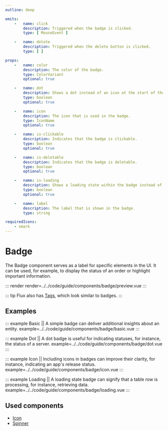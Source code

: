 ```yaml
---
outline: deep

emits:
    -   name: click
        description: Triggered when the badge is clicked.
        type: [ MouseEvent ]

    -   name: delete
        description: Triggered when the delete button is clicked.
        type: [ ]

props:
    -   name: color
        description: The color of the badge.
        type: ColorVariant
        optional: true

    -   name: dot
        description: Shows a dot instead of an icon at the start of the badge.
        type: boolean
        optional: true

    -   name: icon
        description: The icon that is used in the badge.
        type: IconName
        optional: true

    -   name: is-clickable
        description: Indicates that the badge is clickable.
        type: boolean
        optional: true

    -   name: is-deletable
        description: Indicates that the badge is deletable.
        type: boolean
        optional: true

    -   name: is-loading
        description: Shows a loading state within the badge instead of the icon or dot.
        type: boolean
        optional: true

    -   name: label
        description: The label that is shown in the badge.
        type: string

requiredIcons:
    - xmark
---
```


# Badge

The Badge component serves as a label for specific elements in the UI. It can be used, for example, to display the status of an order or highlight important information.

::: render
render=../../code/guide/components/badge/preview.vue
:::

::: tip
Flux also has [Tags](./tag), which look similar to badges.
:::

<FrontmatterDocs/>

## Examples

::: example Basic || A simple badge can deliver additional insights about an entity.
example=../../code/guide/components/badge/basic.vue
:::

::: example Dot || A dot badge is useful for indicating statuses, for instance, the status of a server.
example=../../code/guide/components/badge/dot.vue
:::

::: example Icon || Including icons in badges can improve their clarity, for instance, indicating an app's release status.
example=../../code/guide/components/badge/icon.vue
:::

::: example Loading || A loading state badge can signify that a table row is processing, for instance, retrieving data.
example=../../code/guide/components/badge/loading.vue
:::

## Used components

- [Icon](./icon)
- [Spinner](./spinner)
